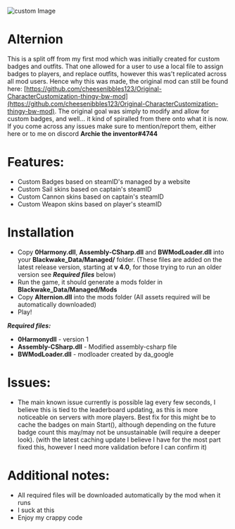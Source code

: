 ![custom Image](https://github.com/cheesenibbles123/yeold/blob/master/bwCsharp.jpg?raw=true)
# Alternion
This is a split off from my first mod which was initially created for custom badges and outfits. That one allowed for a user to use a local file to assign badges to players, and replace outfits, however this was't replicated across all mod users. Hence why this was made, the original mod can still be found here: [https://github.com/cheesenibbles123/Original-CharacterCustomization-thingy-bw-mod](https://github.com/cheesenibbles123/Original-CharacterCustomization-thingy-bw-mod).
The original goal was simply to modify and allow for custom badges, and well... it kind of spiralled from there onto what it is now. If you come across any issues make sure to mention/report them, either here or to me on discord **Archie the inventor#4744**

# Features:
 - Custom Badges based on steamID's managed by a website
 - Custom Sail skins based on captain's steamID
 - Custom Cannon skins based on captain's steamID
 - Custom Weapon skins based on player's steamID
 
# Installation
 - Copy **0Harmony.dll**, **Assembly-CSharp.dll** and **BWModLoader.dll** into your **Blackwake_Data/Managed/** folder.
   (These files are added on the latest release version, starting at **v 4.0**, for those trying to run an older version see ***Required files*** below)
 - Run the game, it should generate a mods folder in **Blackwake_Data/Managed/Mods**
 - Copy **Alternion.dll** into the mods folder
   (All assets required will be automatically downloaded)
 - Play!

***Required files:***
 - **0Harmonydll** - version 1
 - **Assembly-CSharp.dll** - Modified assembly-csharp file
 - **BWModLoader.dll** - modloader created by da_google
 
# Issues:
 - The main known issue currently is possible lag every few seconds, I believe this is tied to the leaderboard updating, as this is more noticeable on servers with more players. Best fix for this might be to cache the badges on main Start(), although depending on the future badge count this may/may not be unsustainable (will require a deeper look).
 (with the latest caching update I believe I have for the most part fixed this, however I need more validation before I can confirm it) 
 
# Additional notes:
 - All required files will be downloaded automatically by the mod when it runs
 - I suck at this
 - Enjoy my crappy code
